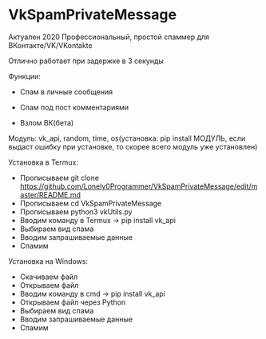 # VkSpamPrivateMessage

Актуален 2020
Профессиональный, простой спаммер для ВКонтакте/VK/VKontakte

Отлично работает при задержке в 3 секунды

Функции:

- Спам в личные сообщения

- Спам под пост комментариями

- Взлом ВК(бета)

Модуль: vk_api, random, time, os(установка: pip install МОДУЛЬ, если выдаст ошибку при установке, то скорее всего модуль уже установлен)

Установка в Termux:
   - Прописываем git clone https://github.com/Lonely0Programmer/VkSpamPrivateMessage/edit/master/README.md
   - Прописываем cd VkSpamPrivateMessage
   - Прописываем python3 vkUtils.py
   - Вводим команду в Termux -> pip install vk_api
   - Выбираем вид спама
   - Вводим запрашиваемые данные
   - Спамим
   
   Установка на Windows:
   - Скачиваем файл
   - Открываем файл
   - Вводим команду в cmd -> pip install vk_api
   - Открываем файл через Python
   - Выбираем вид спама
   - Вводим запрашиваемые данные
   - Спамим

